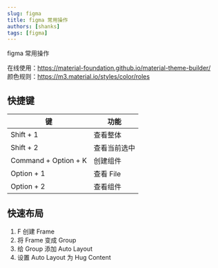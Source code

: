 ```yaml
---
slug: figma
title: figma 常用操作
authors: [shanks]
tags: [figma]
---
```


figma 常用操作

<!-- truncate -->

在线使用：https://material-foundation.github.io/material-theme-builder/  
颜色规则：https://m3.material.io/styles/color/roles

## 快捷键

| 键 | 功能 |  
| -- | -- |  
| Shift + 1 | 查看整体 |
| Shift + 2 | 查看当前选中 |
| Command + Option + K | 创建组件 |
| Option + 1 | 查看 File |
| Option + 2 | 查看组件 |


## 快速布局

1. F 创建 Frame
2. 将 Frame 变成 Group
3. 给 Group 添加 Auto Layout
4. 设置 Auto Layout 为 Hug Content
